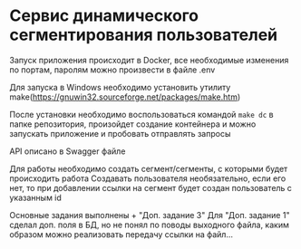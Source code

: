 # Сервис динамического сегментирования пользователей

Запуск приложения происходит в Docker, все необходимые изменения по портам, паролям можно произвести в файле .env

Для запуска в Windows необходимо установить утилиту make(https://gnuwin32.sourceforge.net/packages/make.htm)

После установки необходимо воспользоваться командой `make dc` в папке репозитория, произойдет создание контейнера и можно запускать приложение и пробовать отправлять запросы

API описано в Swagger файле

Для работы необходимо создать сегмент/сегменты, с которыми будет происходить работа
Создавать пользователя необязательно, если его нет, то при добавлении ссылки на сегмент будет создан пользователь с указанным id

Основные задания выполнены + "Доп. задание 3"
Для "Доп. задание 1" сделал доп. поля в БД, но не понял по поводы выходного файла, каким образом можно реализовать передачу ссылки на файл...
